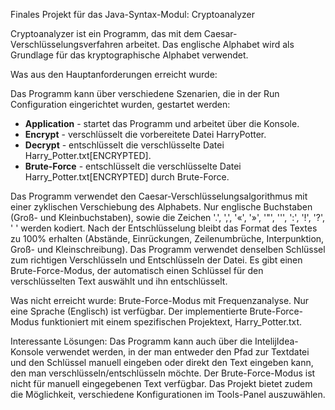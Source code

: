 Finales Projekt für das Java-Syntax-Modul: Cryptoanalyzer

Cryptoanalyzer ist ein Programm, das mit dem Caesar-Verschlüsselungsverfahren arbeitet. 
Das englische Alphabet wird als Grundlage für das kryptographische Alphabet verwendet.

Was aus den Hauptanforderungen erreicht wurde:

Das Programm kann über verschiedene Szenarien, die in der Run Configuration eingerichtet wurden, gestartet werden:
- **Application** - startet das Programm und arbeitet über die Konsole.
- **Encrypt** - verschlüsselt die vorbereitete Datei HarryPotter.
- **Decrypt** - entschlüsselt die verschlüsselte Datei Harry_Potter.txt[ENCRYPTED].
- **Brute-Force** - entschlüsselt die verschlüsselte Datei Harry_Potter.txt[ENCRYPTED] durch Brute-Force.

Das Programm verwendet den Caesar-Verschlüsselungsalgorithmus mit einer zyklischen Verschiebung des Alphabets. 
Nur englische Buchstaben (Groß- und Kleinbuchstaben), sowie die Zeichen '.', ',', '«', '»', '"', ''', ':', '!', '?', ' ' werden kodiert. 
Nach der Entschlüsselung bleibt das Format des Textes zu 100% erhalten (Abstände, Einrückungen, Zeilenumbrüche, Interpunktion, Groß- und Kleinschreibung). 
Das Programm verwendet denselben Schlüssel zum richtigen Verschlüsseln und Entschlüsseln der Datei. Es gibt einen Brute-Force-Modus, 
der automatisch einen Schlüssel für den verschlüsselten Text auswählt und ihn entschlüsselt.

Was nicht erreicht wurde: Brute-Force-Modus mit Frequenzanalyse. Nur eine Sprache (Englisch) ist verfügbar. 
Der implementierte Brute-Force-Modus funktioniert mit einem spezifischen Projektext, Harry_Potter.txt.

Interessante Lösungen: Das Programm kann auch über die IntelijIdea-Konsole verwendet werden, in der man entweder den Pfad zur 
Textdatei und den Schlüssel manuell eingeben oder direkt den Text eingeben kann, den man verschlüsseln/entschlüsseln möchte. 
Der Brute-Force-Modus ist nicht für manuell eingegebenen Text verfügbar. Das Projekt bietet zudem die Möglichkeit, 
verschiedene Konfigurationen im Tools-Panel auszuwählen.

